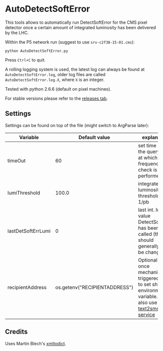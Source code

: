 # AutoDetectSoftError

This tools allows to automatically run DetectSoftError for the CMS pixel detector once a certain amount of integrated luminosity has been delivered by the LHC.

Within the P5 network run (suggest to use ```srv-c2f38-15-01.cms```):
```
python AutoDetectSoftError.py
```

Press ```Ctrl+C``` to quit.

A rolling logging system is used, the latest log can always be found at ```AutoDetectSoftError.log```, older log files are called ```AutoDetectSoftError.log.X```, where ```X``` is an integer.

Tested with python 2.6.6 (default on pixel machines).

For stable versions please refer to the [releases tab](../../releases).

## Settings

Settings can be found on top of the file (might switch to ArgParse later):

| Variable | Default value | explanation |
| -------- | ------------- | ----------- |
| timeOut  | 60            | set time out for the query, i.e. at which frequency the check is performed |
| lumiThreshold | 100.0    | integrated luminosity threshold in 1/pb |
| lastDetSoftErrLumi | 0   | last int. lumi value DetectSoftError has been called (this should generally not be changed) |
| recipientAddress | os.getenv("RECIPIENTADDRESS") | Optional email once mechanism triggered, need to set shell environment variable. Can also use [text2sms service](https://espace.cern.ch/mmmservices-help/RSSPhonebookSMS/Pages/SMSViaEmail.aspx) |

## Credits

Uses Martín Blech's [xmltodict](https://github.com/martinblech/xmltodict).
